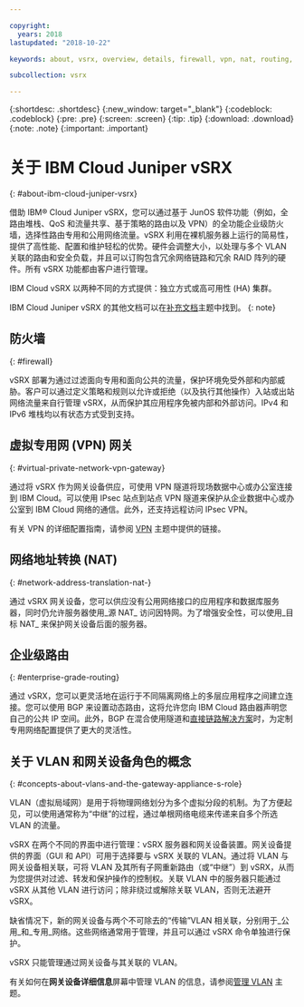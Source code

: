 ```yaml
---

copyright:
  years: 2018
lastupdated: "2018-10-22"

keywords: about, vsrx, overview, details, firewall, vpn, nat, routing, vlan

subcollection: vsrx

---
```


{:shortdesc: .shortdesc}
{:new_window: target="_blank"}
{:codeblock: .codeblock}
{:pre: .pre}
{:screen: .screen}
{:tip: .tip}
{:download: .download}
{:note: .note}
{:important: .important}

# 关于 IBM Cloud Juniper vSRX
{: #about-ibm-cloud-juniper-vsrx}

借助 IBM® Cloud Juniper vSRX，您可以通过基于 JunOS 软件功能（例如，全路由堆栈、QoS 和流量共享、基于策略的路由以及 VPN）的全功能企业级防火墙，选择性路由专用和公用网络流量。vSRX 利用在裸机服务器上运行的简易性，提供了高性能、配置和维护轻松的优势。硬件会调整大小，以处理与多个 VLAN 关联的路由和安全负载，并且可以订购包含冗余网络链路和冗余 RAID 阵列的硬件。所有 vSRX 功能都由客户进行管理。

IBM Cloud vSRX 以两种不同的方式提供：独立方式或高可用性 (HA) 集群。

IBM Cloud Juniper vSRX 的其他文档可以在[补充文档](/docs/infrastructure/vsrx?topic=vsrx-supplemental-ibm-cloud-juniper-vsrx-documentation)主题中找到。
{: note}

## 防火墙
{: #firewall}

vSRX 部署为通过过滤面向专用和面向公共的流量，保护环境免受外部和内部威胁。客户可以通过定义策略和规则以允许或拒绝（以及执行其他操作）入站或出站网络流量来自行管理 vSRX，从而保护其应用程序免被内部和外部访问。IPv4 和 IPv6 堆栈均以有状态方式受到支持。

## 虚拟专用网 (VPN) 网关
{: #virtual-private-network-vpn-gateway}

通过将 vSRX 作为网关设备供应，可使用 VPN 隧道将现场数据中心或办公室连接到 IBM Cloud。可以使用 IPsec 站点到站点 VPN 隧道来保护从企业数据中心或办公室到 IBM Cloud 网络的通信。此外，还支持远程访问 IPsec VPN。

有关 VPN 的详细配置指南，请参阅 [VPN](/docs/infrastructure/vsrx?topic=vsrx-working-with-vpn#working-with-vpn) 主题中提供的链接。

## 网络地址转换 (NAT)
{: #network-address-translation-nat-}

通过 vSRX 网关设备，您可以供应没有公用网络接口的应用程序和数据库服务器，同时仍允许服务器使用_源 NAT_ 访问因特网。为了增强安全性，可以使用_目标 NAT_ 来保护网关设备后面的服务器。

## 企业级路由
{: #enterprise-grade-routing}

通过 vSRX，您可以更灵活地在运行于不同隔离网络上的多层应用程序之间建立连接。您可以使用 BGP 来设置动态路由，这将允许您向 IBM Cloud 路由器声明您自己的公共 IP 空间。此外，BGP 在混合使用隧道和[直接链路解决方案](/docs/infrastructure/direct-link?topic=direct-link-overview-of-direct-link-offerings#overview-of-direct-link-offerings)时，为定制专用网络配置提供了更大的灵活性。

## 关于 VLAN 和网关设备角色的概念
{: #concepts-about-vlans-and-the-gateway-appliance-s-role}

VLAN（虚拟局域网）是用于将物理网络划分为多个虚拟分段的机制。为了方便起见，可以使用通常称为“中继”的过程，通过单根网络电缆来传递来自多个所选 VLAN 的流量。

vSRX 在两个不同的界面中进行管理：vSRX 服务器和网关设备装置。网关设备提供的界面（GUI 和 API）可用于选择要与 vSRX 关联的 VLAN。通过将 VLAN 与网关设备相关联，可将 VLAN 及其所有子网重新路由（或“中继”）到 vSRX，从而为您提供对过滤、转发和保护操作的控制权。关联 VLAN 中的服务器只能通过 vSRX 从其他 VLAN 进行访问；除非绕过或解除关联 VLAN，否则无法避开 vSRX。

缺省情况下，新的网关设备与两个不可除去的“传输”VLAN 相关联，分别用于_公用_和_专用_网络。这些网络通常用于管理，并且可以通过 vSRX 命令单独进行保护。

vSRX 只能管理通过网关设备与其关联的 VLAN。

有关如何在**网关设备详细信息**屏幕中管理 VLAN 的信息，请参阅[管理 VLAN](/docs/infrastructure/vsrx?topic=vsrx-managing-ibm-vlans) 主题。
